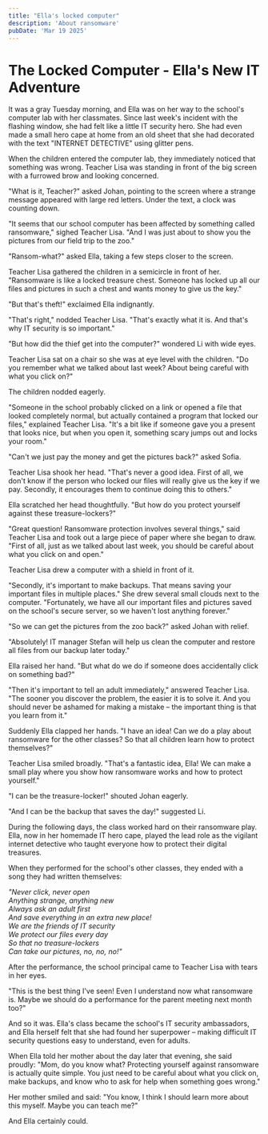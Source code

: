 ```yaml
---
title: "Ella's locked computer"
description: 'About ransomware'
pubDate: 'Mar 19 2025'
---
```


# The Locked Computer - Ella's New IT Adventure

It was a gray Tuesday morning, and Ella was on her way to the school's computer lab with her classmates. Since last week's incident with the flashing window, she had felt like a little IT security hero. She had even made a small hero cape at home from an old sheet that she had decorated with the text "INTERNET DETECTIVE" using glitter pens.

When the children entered the computer lab, they immediately noticed that something was wrong. Teacher Lisa was standing in front of the big screen with a furrowed brow and looking concerned.

"What is it, Teacher?" asked Johan, pointing to the screen where a strange message appeared with large red letters. Under the text, a clock was counting down.

"It seems that our school computer has been affected by something called ransomware," sighed Teacher Lisa. "And I was just about to show you the pictures from our field trip to the zoo."

"Ransom-what?" asked Ella, taking a few steps closer to the screen.

Teacher Lisa gathered the children in a semicircle in front of her. "Ransomware is like a locked treasure chest. Someone has locked up all our files and pictures in such a chest and wants money to give us the key."

"But that's theft!" exclaimed Ella indignantly.

"That's right," nodded Teacher Lisa. "That's exactly what it is. And that's why IT security is so important."

"But how did the thief get into the computer?" wondered Li with wide eyes.

Teacher Lisa sat on a chair so she was at eye level with the children. "Do you remember what we talked about last week? About being careful with what you click on?"

The children nodded eagerly.

"Someone in the school probably clicked on a link or opened a file that looked completely normal, but actually contained a program that locked our files," explained Teacher Lisa. "It's a bit like if someone gave you a present that looks nice, but when you open it, something scary jumps out and locks your room."

"Can't we just pay the money and get the pictures back?" asked Sofia.

Teacher Lisa shook her head. "That's never a good idea. First of all, we don't know if the person who locked our files will really give us the key if we pay. Secondly, it encourages them to continue doing this to others."

Ella scratched her head thoughtfully. "But how do you protect yourself against these treasure-lockers?"

"Great question! Ransomware protection involves several things," said Teacher Lisa and took out a large piece of paper where she began to draw. "First of all, just as we talked about last week, you should be careful about what you click on and open."

Teacher Lisa drew a computer with a shield in front of it.

"Secondly, it's important to make backups. That means saving your important files in multiple places." She drew several small clouds next to the computer. "Fortunately, we have all our important files and pictures saved on the school's secure server, so we haven't lost anything forever."

"So we can get the pictures from the zoo back?" asked Johan with relief.

"Absolutely! IT manager Stefan will help us clean the computer and restore all files from our backup later today."

Ella raised her hand. "But what do we do if someone does accidentally click on something bad?"

"Then it's important to tell an adult immediately," answered Teacher Lisa. "The sooner you discover the problem, the easier it is to solve it. And you should never be ashamed for making a mistake – the important thing is that you learn from it."

Suddenly Ella clapped her hands. "I have an idea! Can we do a play about ransomware for the other classes? So that all children learn how to protect themselves?"

Teacher Lisa smiled broadly. "That's a fantastic idea, Ella! We can make a small play where you show how ransomware works and how to protect yourself."

"I can be the treasure-locker!" shouted Johan eagerly.

"And I can be the backup that saves the day!" suggested Li.

During the following days, the class worked hard on their ransomware play. Ella, now in her homemade IT hero cape, played the lead role as the vigilant internet detective who taught everyone how to protect their digital treasures.

When they performed for the school's other classes, they ended with a song they had written themselves:

*"Never click, never open  
Anything strange, anything new  
Always ask an adult first  
And save everything in an extra new place!  
We are the friends of IT security  
We protect our files every day  
So that no treasure-lockers  
Can take our pictures, no, no, no!"*

After the performance, the school principal came to Teacher Lisa with tears in her eyes.

"This is the best thing I've seen! Even I understand now what ransomware is. Maybe we should do a performance for the parent meeting next month too?"

And so it was. Ella's class became the school's IT security ambassadors, and Ella herself felt that she had found her superpower – making difficult IT security questions easy to understand, even for adults.

When Ella told her mother about the day later that evening, she said proudly: "Mom, do you know what? Protecting yourself against ransomware is actually quite simple. You just need to be careful about what you click on, make backups, and know who to ask for help when something goes wrong."

Her mother smiled and said: "You know, I think I should learn more about this myself. Maybe you can teach me?"

And Ella certainly could.
